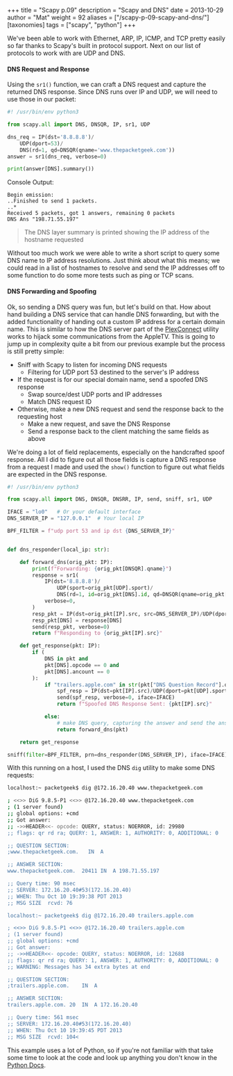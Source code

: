 +++
title = "Scapy p.09"
description = "Scapy and DNS"
date = 2013-10-29
author = "Mat"
weight = 92
aliases = ["/scapy-p-09-scapy-and-dns/"]
[taxonomies]
tags = ["scapy", "python"]
+++

We've been able to work with Ethernet, ARP, IP, ICMP, and TCP pretty easily so far thanks to Scapy's built in protocol support. Next on our list of protocols to work with are UDP and DNS.

#### DNS Request and Response

Using the `sr1()` function, we can craft a DNS request and capture the returned DNS response. <!-- more -->Since DNS runs over IP and UDP, we will need to use those in our packet:

```python
#! /usr/bin/env python3

from scapy.all import DNS, DNSQR, IP, sr1, UDP

dns_req = IP(dst='8.8.8.8')/
    UDP(dport=53)/
    DNS(rd=1, qd=DNSQR(qname='www.thepacketgeek.com'))
answer = sr1(dns_req, verbose=0)

print(answer[DNS].summary())
```

Console Output:
```
Begin emission:
..Finished to send 1 packets.
..*
Received 5 packets, got 1 answers, remaining 0 packets
DNS Ans "198.71.55.197"
```

> The DNS layer summary is printed showing the IP address of the hostname requested

Without too much work we were able to write a short script to query some DNS name to IP address resolutions.&nbsp;Just think about what this means; we could read in a list of hostnames to resolve and send the IP addresses off to some function to do some more tests such as ping or TCP scans.

#### DNS Forwarding and Spoofing

Ok, so sending a DNS query was fun, but let's build on that. How about hand building a DNS service that can handle DNS forwarding, but with the added functionality of handing out a custom IP address for a certain domain name. This is similar to how the DNS server part of the <a href="https://github.com/iBaa/PlexConnect" target="_blank" rel="noopener noreferrer">PlexConnect</a> utility works to hijack some communications from the AppleTV. This is going to jump up in complexity quite a bit from our previous example but the process is still pretty simple:

  * Sniff with Scapy to listen for incoming DNS requests 
      * Filtering for UDP port 53 destined to the server's IP address
  * If the request is for our special domain name, send a spoofed DNS response 
      * Swap source/dest UDP ports and IP addresses
      * Match DNS request ID
  * Otherwise, make a new DNS request and send the response back to the requesting host 
      * Make a new request, and save the DNS Response
      * Send a response back to the client matching the same fields as above

We're doing a lot of field replacements, especially on the handcrafted spoof response. All I did to figure out all those fields is capture a DNS response from a request I made and used the `show()` function to figure out what fields are expected in the DNS response.

```python
#! /usr/bin/env python3

from scapy.all import DNS, DNSQR, DNSRR, IP, send, sniff, sr1, UDP

IFACE = "lo0"   # Or your default interface
DNS_SERVER_IP = "127.0.0.1"  # Your local IP

BPF_FILTER = f"udp port 53 and ip dst {DNS_SERVER_IP}"


def dns_responder(local_ip: str):

    def forward_dns(orig_pkt: IP):
        print(f"Forwarding: {orig_pkt[DNSQR].qname}")
        response = sr1(
            IP(dst='8.8.8.8')/
                UDP(sport=orig_pkt[UDP].sport)/
                DNS(rd=1, id=orig_pkt[DNS].id, qd=DNSQR(qname=orig_pkt[DNSQR].qname)),
            verbose=0,
        )
        resp_pkt = IP(dst=orig_pkt[IP].src, src=DNS_SERVER_IP)/UDP(dport=orig_pkt[UDP].sport)/DNS()
        resp_pkt[DNS] = response[DNS]
        send(resp_pkt, verbose=0)
        return f"Responding to {orig_pkt[IP].src}"

    def get_response(pkt: IP):
        if (
            DNS in pkt and
            pkt[DNS].opcode == 0 and
            pkt[DNS].ancount == 0
        ):
            if "trailers.apple.com" in str(pkt["DNS Question Record"].qname):
                spf_resp = IP(dst=pkt[IP].src)/UDP(dport=pkt[UDP].sport, sport=53)/DNS(id=pkt[DNS].id,ancount=1,an=DNSRR(rrname=pkt[DNSQR].qname, rdata=local_ip)/DNSRR(rrname="trailers.apple.com",rdata=local_ip))
                send(spf_resp, verbose=0, iface=IFACE)
                return f"Spoofed DNS Response Sent: {pkt[IP].src}"

            else:
                # make DNS query, capturing the answer and send the answer
                return forward_dns(pkt)

    return get_response

sniff(filter=BPF_FILTER, prn=dns_responder(DNS_SERVER_IP), iface=IFACE)
```


With this running on a host, I used the DNS `dig` utility to make some DNS requests:

```sh
localhost:~ packetgeek$ dig @172.16.20.40 www.thepacketgeek.com

; <<>> DiG 9.8.5-P1 <<>> @172.16.20.40 www.thepacketgeek.com
; (1 server found)
;; global options: +cmd
;; Got answer:
;; ->>HEADER<<- opcode: QUERY, status: NOERROR, id: 29980
;; flags: qr rd ra; QUERY: 1, ANSWER: 1, AUTHORITY: 0, ADDITIONAL: 0

;; QUESTION SECTION:
;www.thepacketgeek.com.   IN  A

;; ANSWER SECTION:
www.thepacketgeek.com.  20411 IN  A 198.71.55.197

;; Query time: 90 msec
;; SERVER: 172.16.20.40#53(172.16.20.40)
;; WHEN: Thu Oct 10 19:39:38 PDT 2013
;; MSG SIZE  rcvd: 76

localhost:~ packetgeek$ dig @172.16.20.40 trailers.apple.com

; <<>> DiG 9.8.5-P1 <<>> @172.16.20.40 trailers.apple.com
; (1 server found)
;; global options: +cmd
;; Got answer:
;; ->>HEADER<<- opcode: QUERY, status: NOERROR, id: 12688
;; flags: qr rd ra; QUERY: 1, ANSWER: 1, AUTHORITY: 0, ADDITIONAL: 0
;; WARNING: Messages has 34 extra bytes at end

;; QUESTION SECTION:
;trailers.apple.com.    IN  A

;; ANSWER SECTION:
trailers.apple.com. 20  IN  A 172.16.20.40

;; Query time: 561 msec
;; SERVER: 172.16.20.40#53(172.16.20.40)
;; WHEN: Thu Oct 10 19:39:45 PDT 2013
;; MSG SIZE  rcvd: 104<
```


This example uses a lot of Python, so if you're not familiar with that take some time to look at the code and look up anything you don't know in the <a href="https://docs.python.org/3.8/" target="_blank" rel="noopener noreferrer">Python Docs</a>.